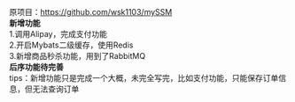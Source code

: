 原项目：https://github.com/wsk1103/mySSM <br>
**新增功能**<br>
1.调用Alipay，完成支付功能<br>
2.开启Mybats二级缓存，使用Redis<br>
3.新增商品秒杀功能，用到了RabbitMQ<br>
**后序功能待完善**<br>
tips：新增功能只是完成一个大概，未完全写完，比如支付功能，只能保存订单信息，但无法查询订单


    
